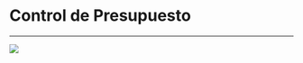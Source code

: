 # Control de Presupuesto


------------

[![](https://i.postimg.cc/SK6JgSvx/screencapture-pages-404-netlify-app-2022-08-23-15-39-04.png)](https://pages-404.netlify.app/)
